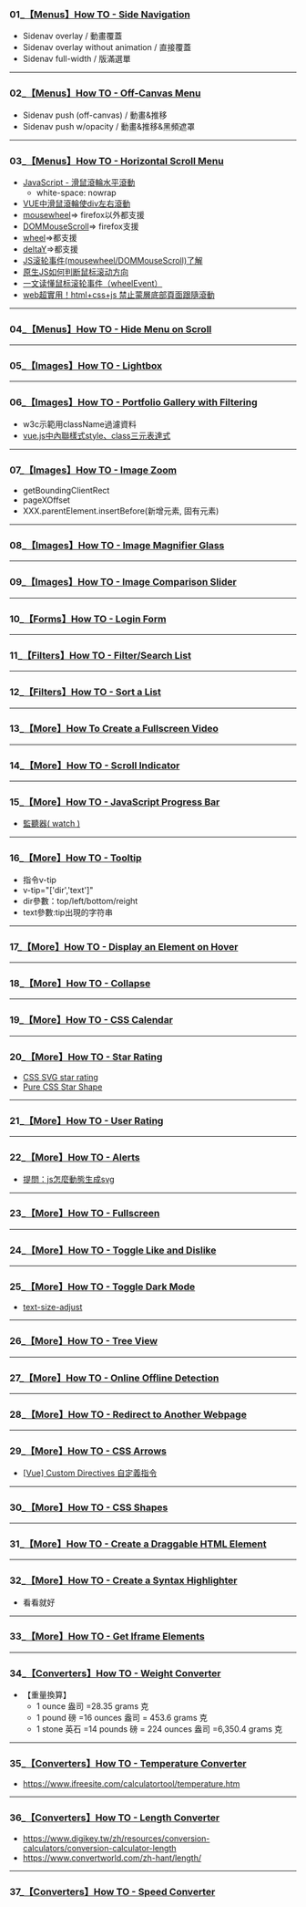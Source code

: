 ### 01_[【Menus】How TO - Side Navigation](https://www.w3schools.com/howto/howto_js_sidenav.asp)
 - Sidenav overlay / 動畫覆蓋
 - Sidenav overlay without animation / 直接覆蓋
 - Sidenav full-width / 版滿選單


****
### 02_[【Menus】How TO - Off-Canvas Menu](https://www.w3schools.com/howto/howto_js_off-canvas.asp)
 - Sidenav push (off-canvas) / 動畫&推移
 - Sidenav push w/opacity / 動畫&推移&黑頻遮罩


****
### 03_[【Menus】How TO - Horizontal Scroll Menu](https://www.w3schools.com/howto/howto_css_menu_horizontal_scroll.asp#news)
- [JavaScript - 滑鼠滾輪水平滾動](https://codepen.io/RayPan/pen/aEPNaM)
  - white-space: nowrap
- [VUE中滑鼠滾輪使div左右滾動](https://www.796t.com/article.php?id=184045)
- [mousewheel](https://caniuse.com/?search=mousewheel)=> firefox以外都支援
- [DOMMouseScroll](https://caniuse.com/?search=DOMMouseScroll)=> firefox支援
- [wheel](https://caniuse.com/?search=wheel)=>都支援
- [deltaY](https://caniuse.com/?search=deltaY)=>都支援
- [JS滚轮事件(mousewheel/DOMMouseScroll)了解](https://www.zhangxinxu.com/wordpress/2013/04/js-mousewheel-dommousescroll-event/)
- [原生JS如何判断鼠标滚动方向](https://zhuanlan.zhihu.com/p/164898432)
- [一文读懂鼠标滚轮事件（wheelEvent）](https://segmentfault.com/a/1190000017390159)
- [web超實用！html+css+js 禁止蒙層底部頁面跟隨滾動](https://kknews.cc/zh-tw/code/v85pep4.html)


****
### 04_[【Menus】How TO - Hide Menu on Scroll](https://www.w3schools.com/howto/howto_js_navbar_hide_scroll.asp)


****
### 05_[【Images】How TO - Lightbox](https://www.w3schools.com/howto/howto_js_lightbox.asp)


****
### 06_[【Images】How TO - Portfolio Gallery with Filtering](https://www.w3schools.com/howto/howto_js_portfolio_filter.asp)
- w3c示範用className過濾資料
- [vue.js中內聯樣式style、class三元表達式](https://blog.csdn.net/qq_43258252/article/details/86677256)

****
### 07_[【Images】How TO - Image Zoom](https://www.w3schools.com/howto/howto_js_image_zoom.asp)
 - getBoundingClientRect
 - pageXOffset
 - XXX.parentElement.insertBefore(新增元素, 固有元素)

****
### 08_[【Images】How TO - Image Magnifier Glass](https://www.w3schools.com/howto/howto_js_image_magnifier_glass.asp)


****
### 09_[【Images】How TO - Image Comparison Slider](https://www.w3schools.com/howto/howto_js_image_comparison.asp)


****
### 10_[【Forms】How TO - Login Form](https://www.w3schools.com/howto/howto_css_login_form.asp)

****
### 11_[【Filters】How TO - Filter/Search List](https://www.w3schools.com/howto/howto_js_filter_lists.asp)
****
### 12_[【Filters】How TO - Sort a List](https://www.w3schools.com/howto/howto_js_sort_list.asp)
****
### 13_[【More】How To Create a Fullscreen Video](https://www.w3schools.com/howto/howto_css_fullscreen_video.asp)
****
### 14_[【More】How TO - Scroll Indicator](https://www.w3schools.com/howto/howto_js_scroll_indicator.asp)
****
### 15_[【More】How TO - JavaScript Progress Bar](https://www.w3schools.com/howto/howto_js_progressbar.asp)
- [監聽器( watch )](https://peterhpchen.github.io/VuejsQuest/basic/08_Watcher.html#%E4%BB%8B%E7%B4%B9)

****
### 16_[【More】How TO - Tooltip](https://www.w3schools.com/howto/howto_css_tooltip.asp)
- 指令v-tip
- v-tip="['dir','text']"
- dir參數：top/left/bottom/reight
- text參數:tip出現的字符串
****
### 17_[【More】How TO - Display an Element on Hover](https://www.w3schools.com/howto/howto_css_display_element_hover.asp)
****
### 18_[【More】How TO - Collapse](https://www.w3schools.com/howto/howto_js_collapsible.asp)
****
### 19_[【More】How TO - CSS Calendar](https://www.w3schools.com/howto/howto_css_calendar.asp)
****
### 20_[【More】How TO - Star Rating](https://www.w3schools.com/howto/howto_css_star_rating.asp)
- [CSS SVG star rating](https://daily-dev-tips.com/posts/css-svg-star-rating-%E2%AD%90%EF%B8%8F/)
- [Pure CSS Star Shape](https://codepen.io/fxm90/pen/yOBWVe)
****
### 21_[【More】How TO - User Rating](https://www.w3schools.com/howto/howto_css_user_rating.asp)
****
### 22_[【More】How TO - Alerts](https://www.w3schools.com/howto/howto_js_alert.asp)
- [提問：js怎麼動態生成svg](https://juejin.cn/post/6844903698263441421)
****
### 23_[【More】How TO - Fullscreen](https://www.w3schools.com/howto/howto_js_fullscreen.asp)
****
### 24_[【More】How TO - Toggle Like and Dislike](https://www.w3schools.com/howto/howto_js_toggle_like.asp)
****
### 25_[【More】How TO - Toggle Dark Mode](https://www.w3schools.com/howto/howto_js_toggle_dark_mode.asp)
- [text-size-adjust](https://developer.mozilla.org/zh-CN/docs/Web/CSS/text-size-adjust)
****
### 26_[【More】How TO - Tree View](https://www.w3schools.com/howto/howto_js_treeview.asp)
****
### 27_[【More】How TO - Online Offline Detection](https://www.w3schools.com/howto/howto_js_offline_detection.asp)
****
### 28_[【More】How TO - Redirect to Another Webpage](https://www.w3schools.com/howto/howto_js_redirect_webpage.asp)
****
### 29_[【More】How TO - CSS Arrows](https://www.w3schools.com/howto/howto_css_arrows.asp)
- [[Vue] Custom Directives 自定義指令](https://medium.com/itsems-frontend/vue-custom-directives-c991ce456748)
****
### 30_[【More】How TO - CSS Shapes](https://www.w3schools.com/howto/howto_css_shapes.asp)
****
### 31_[【More】How TO - Create a Draggable HTML Element](https://www.w3schools.com/howto/howto_js_draggable.asp)
****
### 32_[【More】How TO - Create a Syntax Highlighter](https://www.w3schools.com/howto/howto_syntax_highlight.asp)
- 看看就好
****
### 33_[【More】How TO - Get Iframe Elements](https://www.w3schools.com/howto/howto_js_element_iframe.asp)
****
### 34_[【Converters】How TO - Weight Converter](https://www.w3schools.com/howto/howto_js_weight_converter.asp)
- 【重量換算】
  - 1 ounce 盎司 =28.35 grams 克
  - 1 pound 磅 =16 ounces 盎司 = 453.6 grams 克
  - 1 stone 英石 =14 pounds 磅 = 224 ounces 盎司 =6,350.4 grams 克


****
### 35_[【Converters】How TO - Temperature Converter](https://www.w3schools.com/howto/howto_js_temperature_converter.asp)
- https://www.ifreesite.com/calculatortool/temperature.htm

****
### 36_[【Converters】How TO - Length Converter](https://www.w3schools.com/howto/howto_js_length_converter.asp)
- https://www.digikey.tw/zh/resources/conversion-calculators/conversion-calculator-length
- https://www.convertworld.com/zh-hant/length/
****
### 37_[【Converters】How TO - Speed Converter](https://www.w3schools.com/howto/howto_js_speed_converter.asp)
